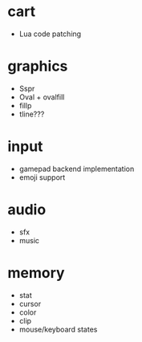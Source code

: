 # cart

* Lua code patching

# graphics

* Sspr
* Oval + ovalfill
* fillp
* tline???

# input

* gamepad backend implementation
* emoji support

# audio

* sfx
* music

# memory

* stat
* cursor
* color
* clip
* mouse/keyboard states